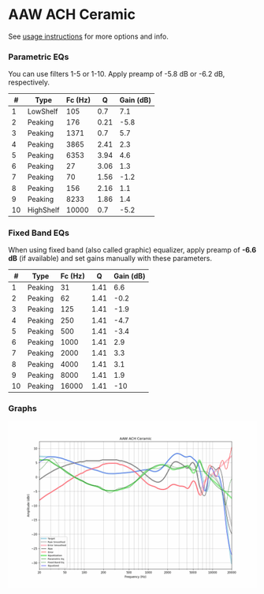 # AAW ACH Сeramic
See [usage instructions](https://github.com/jaakkopasanen/AutoEq#usage) for more options and info.

### Parametric EQs
You can use filters 1-5 or 1-10. Apply preamp of -5.8 dB or -6.2 dB, respectively.

|   # | Type      |   Fc (Hz) |    Q |   Gain (dB) |
|-----|-----------|-----------|------|-------------|
|   1 | LowShelf  |       105 | 0.7  |         7.1 |
|   2 | Peaking   |       176 | 0.21 |        -5.8 |
|   3 | Peaking   |      1371 | 0.7  |         5.7 |
|   4 | Peaking   |      3865 | 2.41 |         2.3 |
|   5 | Peaking   |      6353 | 3.94 |         4.6 |
|   6 | Peaking   |        27 | 3.06 |         1.3 |
|   7 | Peaking   |        70 | 1.56 |        -1.2 |
|   8 | Peaking   |       156 | 2.16 |         1.1 |
|   9 | Peaking   |      8233 | 1.86 |         1.4 |
|  10 | HighShelf |     10000 | 0.7  |        -5.2 |

### Fixed Band EQs
When using fixed band (also called graphic) equalizer, apply preamp of **-6.6 dB** (if available) and set gains manually with these parameters.

|   # | Type    |   Fc (Hz) |    Q |   Gain (dB) |
|-----|---------|-----------|------|-------------|
|   1 | Peaking |        31 | 1.41 |         6.6 |
|   2 | Peaking |        62 | 1.41 |        -0.2 |
|   3 | Peaking |       125 | 1.41 |        -1.9 |
|   4 | Peaking |       250 | 1.41 |        -4.7 |
|   5 | Peaking |       500 | 1.41 |        -3.4 |
|   6 | Peaking |      1000 | 1.41 |         2.9 |
|   7 | Peaking |      2000 | 1.41 |         3.3 |
|   8 | Peaking |      4000 | 1.41 |         3.1 |
|   9 | Peaking |      8000 | 1.41 |         1.9 |
|  10 | Peaking |     16000 | 1.41 |       -10   |

### Graphs
![](./AAW%20ACH%20%D0%A1eramic.png)

